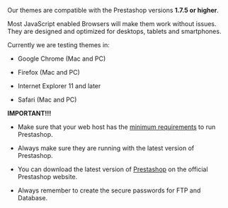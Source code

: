 Our themes are compatible with the Prestashop versions **1.7.5 or higher**.

Most JavaScript enabled Browsers will make them work without issues. They are designed and optimized for desktops, tablets and smartphones.

Currently we are testing themes in:

* Google Chrome \(Mac and PC\)

* Firefox \(Mac and PC\)

* Internet Explorer 11 and later

* Safari \(Mac and PC\)

**IMPORTANT!!!**

* Make sure that your web host has the [minimum requirements](https://www.prestashop.com/en/system-requirements) to run Prestashop.

* Always make sure they are running with the latest version of Prestashop.

* You can download the latest version of  [Prestashop](http://prestashop.com/) on the official Prestashop website.

* Always remember to create the secure passwords for FTP and Database.

